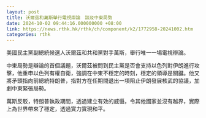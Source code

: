 ```yaml
---
layout: post
title: 沃爾茲和萬斯舉行電視辯論　談及中東局勢
date: 2024-10-02 09:44:16.000000000 +08:00
link: https://news.rthk.hk/rthk/ch/component/k2/1772958-20241002.htm
categories: rthk
---
```


美國民主黨副總統候選人沃爾茲和共和黨對手萬斯，舉行唯一一場電視辯論。

中東局勢是辯論的首個議題，沃爾茲被問到民主黨是否會支持以色列對伊朗進行攻擊，他重申以色列有權自衛，強調在中東不穩定的時刻，穩定的領導是關鍵。他又將矛頭指向前總統特朗普，指對方在任期間退出一項阻止伊朗發展核武的協議，加劇中東緊張局勢。

萬斯反駁，特朗普執政期間，透過建立有效的威懾，令其他國家並沒有越界，實際上為世界帶來了穩定，透過實力實現和平。
